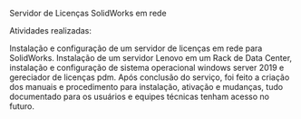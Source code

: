Servidor de Licenças SolidWorks em rede

Atividades realizadas:

Instalação e configuração de um servidor de licenças em rede para SolidWorks.
Instalação de um servidor Lenovo em um Rack de Data Center, instalação e configuração de sistema operacional windows server 2019 e gereciador de licenças pdm.
Após conclusão do serviço, foi feito a criação dos manuais e procedimento para instalação, ativação e mudanças, tudo documentado para os usuários e equipes técnicas tenham acesso no futuro.
